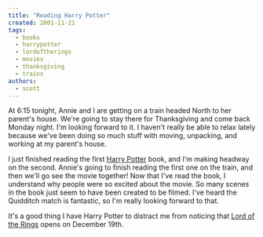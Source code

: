 ```yaml
---
title: "Reading Harry Potter"
created: 2001-11-21
tags:
  - books
  - harrypotter
  - lordoftherings
  - movies
  - thanksgiving
  - trains
authors:
  - scott
---
```


At 6:15 tonight, Annie and I are getting on a train headed North to her parent's house. We're going to stay there for Thanksgiving and come back Monday night. I'm looking forward to it. I haven't really be able to relax lately because we've been doing so much stuff with moving, unpacking, and working at my parent's house.

I just finished reading the first [Harry Potter](http://harrypotter.warnerbros.com/) book, and I'm making headway on the second. Annie's going to finish reading the first one on the train, and then we'll go see the movie together! Now that I've read the book, I understand why people were so excited about the movie. So many scenes in the book just seem to have been created to be filmed. I've heard the Quidditch match is fantastic, so I'm really looking forward to that.

It's a good thing I have Harry Potter to distract me from noticing that [Lord of the Rings](http://www.lordoftherings.net/) opens on December 19th.
